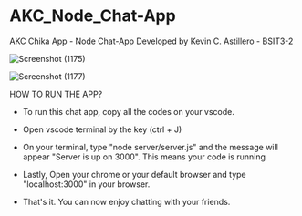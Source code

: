 ﻿# AKC_Node_Chat-App
 
 AKC Chika App - Node Chat-App Developed by Kevin C. Astillero - BSIT3-2
 
 
 ![Screenshot (1175)](https://user-images.githubusercontent.com/96113707/209712733-38734ff2-7c7f-4bfe-b96b-551a012967ee.png)
 
 ![Screenshot (1177)](https://user-images.githubusercontent.com/96113707/209713858-2090c31d-7089-47f3-bded-314ef8e59730.png)

HOW TO RUN THE APP?

- To run this chat app, copy all the codes on your vscode.

- Open vscode terminal by the key (ctrl + J)

- On your terminal, type "node server/server.js" and the message will appear "Server is up on 3000". This means your code is running

- Lastly, Open your chrome or your default browser and type "localhost:3000" in your browser.

- That's it. You can now enjoy chatting with your friends.
